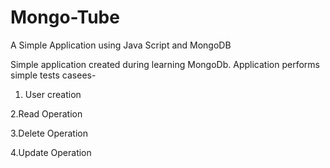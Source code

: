 # Mongo-Tube
A Simple Application using Java Script and MongoDB 

Simple application created during learning MongoDb.
Application performs simple tests casees-
  1. User creation
  
  2.Read Operation
  
  3.Delete Operation
  
  4.Update Operation
  
  
